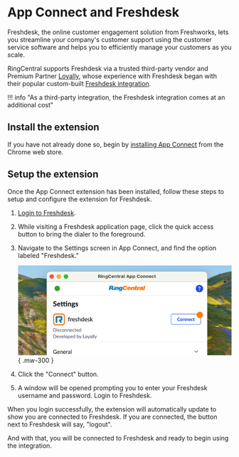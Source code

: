# App Connect and Freshdesk

Freshdesk, the online customer engagement solution from Freshworks, lets you streamline your company's customer support using the customer service software and helps you to efficiently manage your customers as you scale. 

RingCentral supports Freshdesk via a trusted third-party vendor and Premium Partner [Loyally](https://loyally.eu/), whose experience with Freshdesk began with their popular custom-built [Freshdesk integration](https://www.ringcentral.com/apps/freshdesk-premium-cti). 

!!! info "As a third-party integration, the Freshdesk integration comes at an additional cost"

## Install the extension

If you have not already done so, begin by [installing App Connect](../getting-started.md) from the Chrome web store. 

## Setup the extension

Once the App Connect extension has been installed, follow these steps to setup and configure the extension for Freshdesk. 

1. [Login to Freshdesk](https://www.freshworks.com/freshdesk/).

2. While visiting a Freshdesk application page, click the quick access button to bring the dialer to the foreground. 

3. Navigate to the Settings screen in App Connect, and find the option labeled "Freshdesk."

    ![Connect to Freshdesk](../img/freshdesk-connect.png){ .mw-300 }

4. Click the "Connect" button. 

5. A window will be opened prompting you to enter your Freshdesk username and password. Login to Freshdesk. 

When you login successfully, the extension will automatically update to show you are connected to Freshdesk. If you are connected, the button next to Freshdesk will say, "logout".

And with that, you will be connected to Freshdesk and ready to begin using the integration. 
